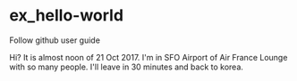 # ex_hello-world
Follow github user guide

Hi?
It is almost noon of 21 Oct 2017.
I'm in SFO Airport of Air France Lounge with so many people.
I'll leave in 30 minutes and back to korea.
